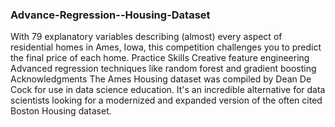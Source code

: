### Advance-Regression--Housing-Dataset
With 79 explanatory variables describing (almost) every aspect of residential homes in Ames, Iowa, this competition challenges you to predict the final price of each home.  Practice Skills Creative feature engineering  Advanced regression techniques like random forest and gradient boosting Acknowledgments The Ames Housing dataset was compiled by Dean De Cock for use in data science education. It's an incredible alternative for data scientists looking for a modernized and expanded version of the often cited Boston Housing dataset.
